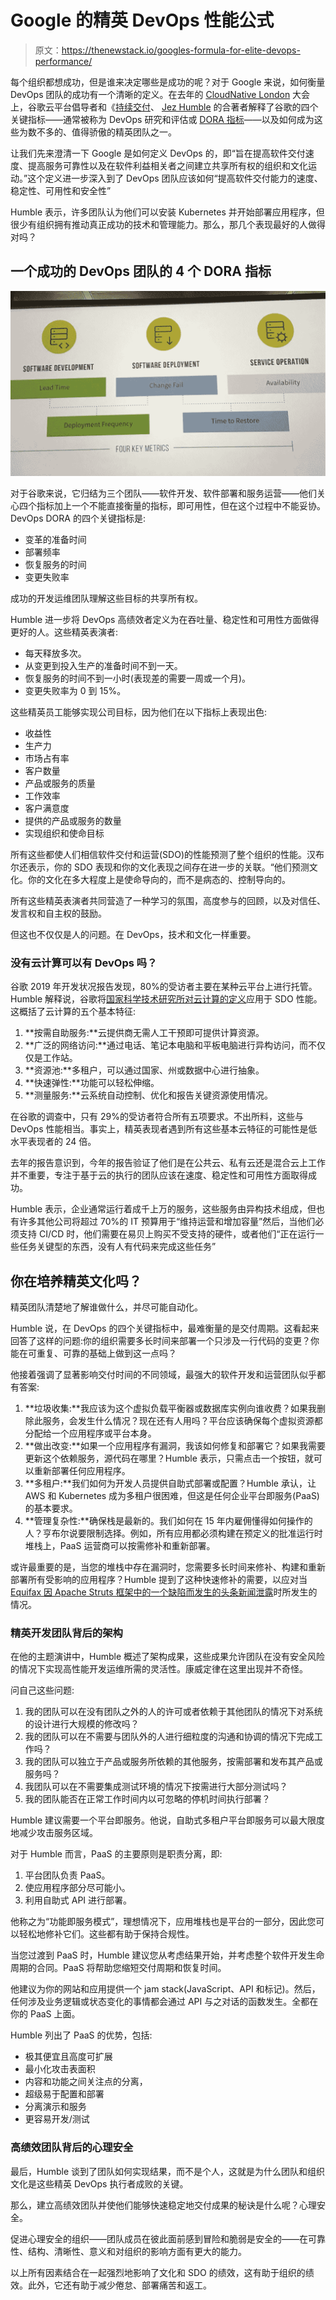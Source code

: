# Google 的精英 DevOps 性能公式

> 原文：<https://thenewstack.io/googles-formula-for-elite-devops-performance/>

每个组织都想成功，但是谁来决定哪些是成功的呢？对于 Google 来说，如何衡量 DevOps 团队的成功有一个清晰的定义。在去年的 [CloudNative London](https://infosec-conferences.com/events-in-2019/cloudnative-london/) 大会上，谷歌云平台倡导者和《[持续交付](https://www.amazon.com/Continuous-Delivery-Deployment-Automation-Addison-Wesley/dp/0321601912)、 [Jez Humble](https://twitter.com/jezhumble) 的合著者解释了谷歌的四个关键指标——通常被称为 DevOps 研究和评估或 [DORA 指标](https://www.devops-research.com/research.html)——以及如何成为这些为数不多的、值得骄傲的精英团队之一。

让我们先来澄清一下 Google 是如何定义 DevOps 的，即“旨在提高软件交付速度、提高服务可靠性以及在软件利益相关者之间建立共享所有权的组织和文化运动。”这个定义进一步深入到了 DevOps 团队应该如何“提高软件交付能力的速度、稳定性、可用性和安全性”

Humble 表示，许多团队认为他们可以安装 Kubernetes 并开始部署应用程序，但很少有组织拥有推动真正成功的技术和管理能力。那么，那几个表现最好的人做得对吗？

## 一个成功的 DevOps 团队的 4 个 DORA 指标

![](img/0f73ede43a0fa14fabf85415772231ea.png)

对于谷歌来说，它归结为三个团队——软件开发、软件部署和服务运营——他们关心四个指标加上一个不能直接衡量的指标，即可用性，但在这个过程中不能妥协。DevOps DORA 的四个关键指标是:

*   变革的准备时间
*   部署频率
*   恢复服务的时间
*   变更失败率

成功的开发运维团队理解这些目标的共享所有权。

Humble 进一步将 DevOps 高绩效者定义为在吞吐量、稳定性和可用性方面做得更好的人。这些精英表演者:

*   每天释放多次。
*   从变更到投入生产的准备时间不到一天。
*   恢复服务的时间不到一小时(表现差的需要一周或一个月)。
*   变更失败率为 0 到 15%。

这些精英员工能够实现公司目标，因为他们在以下指标上表现出色:

*   收益性
*   生产力
*   市场占有率
*   客户数量
*   产品或服务的质量
*   工作效率
*   客户满意度
*   提供的产品或服务的数量
*   实现组织和使命目标

所有这些都使人们相信软件交付和运营(SDO)的性能预测了整个组织的性能。汉布尔还表示，你的 SDO 表现和你的文化表现之间存在进一步的关联。“他们预测文化。你的文化在多大程度上是使命导向的，而不是病态的、控制导向的。

所有这些精英表演者共同营造了一种学习的氛围，高度参与的回顾，以及对信任、发言权和自主权的鼓励。

但这也不仅仅是人的问题。在 DevOps，技术和文化一样重要。

### 没有云计算可以有 DevOps 吗？

谷歌 2019 年开发状况报告发现，80%的受访者主要在某种云平台上进行托管。Humble 解释说，谷歌将[国家科学技术研究所对云计算的定义](https://nvlpubs.nist.gov/nistpubs/Legacy/SP/nistspecialpublication800-145.pdf)应用于 SDO 性能。这概括了云计算的五个基本特征:

1.  **按需自助服务:**云提供商无需人工干预即可提供计算资源。
2.  **广泛的网络访问:**通过电话、笔记本电脑和平板电脑进行异构访问，而不仅仅是工作站。
3.  **资源池:**多租户，可以通过国家、州或数据中心进行抽象。
4.  **快速弹性:**功能可以轻松伸缩。
5.  **测量服务:**云系统自动控制、优化和报告关键资源使用情况。

在谷歌的调查中，只有 29%的受访者符合所有五项要求。不出所料，这些与 DevOps 性能相当。事实上，精英表现者遇到所有这些基本云特征的可能性是低水平表现者的 24 倍。

去年的报告意识到，今年的报告验证了他们是在公共云、私有云还是混合云上工作并不重要，专注于基于云的执行的团队应该在速度、稳定性和可用性方面取得成功。

Humble 表示，企业通常运行着成千上万的服务，这些服务由异构技术组成，但也有许多其他公司将超过 70%的 IT 预算用于“维持运营和增加容量”然后，当他们必须支持 CI/CD 时，他们需要在易贝上购买不受支持的硬件，或者他们“正在运行一些任务关键型的东西，没有人有代码来完成这些任务”

## 你在培养精英文化吗？

精英团队清楚地了解谁做什么，并尽可能自动化。

Humble 说，在 DevOps 的四个关键指标中，最难衡量的是交付周期。这看起来回答了这样的问题:你的组织需要多长时间来部署一个只涉及一行代码的变更？你能在可重复、可靠的基础上做到这一点吗？

他接着强调了显著影响交付时间的不同领域，最强大的软件开发和运营团队似乎都有答案:

1.  **垃圾收集:**我应该为这个虚拟负载平衡器或数据库实例向谁收费？如果我删除此服务，会发生什么情况？现在还有人用吗？平台应该确保每个虚拟资源都分配给一个应用程序或平台本身。
2.  **做出改变:**如果一个应用程序有漏洞，我该如何修复和部署它？如果我需要更新这个依赖服务，源代码在哪里？Humble 表示，只需点击一个按钮，就可以重新部署任何应用程序。
3.  **多租户:**我们如何为开发人员提供自助式部署或配置？Humble 承认，让 AWS 和 Kubernetes 成为多租户很困难，但这是任何企业平台即服务(PaaS)的基本要求。
4.  **管理复杂性:**确保栈是最新的。我们如何在 15 年内雇佣懂得如何操作的人？亨布尔说要限制选择。例如，所有应用都必须构建在预定义的批准运行时堆栈上，PaaS 运营商可以按需修补和重新部署。

或许最重要的是，当您的堆栈中存在漏洞时，您需要多长时间来修补、构建和重新部署所有受影响的应用程序？Humble 提到了这种快速修补的需要，以应对当 [Equifax 因 Apache Struts 框架中的一个缺陷而发生的头条新闻泄露](/equifax-data-breach-shows-perils-not-patching-timely-manner/)时所发生的情况。

### 精英开发团队背后的架构

在他的主题演讲中，Humble 概述了架构成果，这些成果允许团队在没有安全风险的情况下实现高性能开发运维所需的灵活性。康威定律在这里出现并不奇怪。

问自己这些问题:

1.  我的团队可以在没有团队之外的人的许可或者依赖于其他团队的情况下对系统的设计进行大规模的修改吗？
2.  我的团队可以在不需要与团队外的人进行细粒度的沟通和协调的情况下完成工作吗？
3.  我的团队可以独立于产品或服务所依赖的其他服务，按需部署和发布其产品或服务吗？
4.  我团队可以在不需要集成测试环境的情况下按需进行大部分测试吗？
5.  我的团队能否在正常工作时间内以可忽略的停机时间执行部署？

Humble 建议需要一个平台即服务。他说，自助式多租户平台即服务可以最大限度地减少攻击服务区域。

对于 Humble 而言，PaaS 的主要原则是职责分离，即:

1.  平台团队负责 PaaS。
2.  使应用程序部分尽可能小。
3.  利用自助式 API 进行部署。

他称之为“功能即服务模式”，理想情况下，应用堆栈也是平台的一部分，因此您可以轻松地修补它们。这些都有助于保持合规性。

当您过渡到 PaaS 时，Humble 建议您从考虑结果开始，并考虑整个软件开发生命周期的合同。PaaS 将帮助您缩短交付周期和恢复时间。

他建议为你的网站和应用提供一个 jam stack(JavaScript、API 和标记)。然后，任何涉及业务逻辑或状态变化的事情都会通过 API 与之对话的函数发生。全都在你的 PaaS 上面。

Humble 列出了 PaaS 的优势，包括:

*   极其便宜且高度可扩展
*   最小化攻击表面积
*   内容和功能之间关注点的分离，
*   超级易于配置和部署
*   分离演示和服务
*   更容易开发/测试

### 高绩效团队背后的心理安全

最后，Humble 谈到了团队如何实现结果，而不是个人，这就是为什么团队和组织文化是这些精英 DevOps 执行者成败的关键。

那么，建立高绩效团队并使他们能够快速稳定地交付成果的秘诀是什么呢？心理安全。

促进心理安全的组织——团队成员在彼此面前感到冒险和脆弱是安全的——在可靠性、结构、清晰性、意义和对组织的影响方面有更大的能力。

以上所有因素结合在一起强烈地影响了文化和 SDO 的绩效，这有助于组织的绩效。此外，它还有助于减少倦怠、部署痛苦和返工。

<svg xmlns:xlink="http://www.w3.org/1999/xlink" viewBox="0 0 68 31" version="1.1"><title>Group</title> <desc>Created with Sketch.</desc></svg>